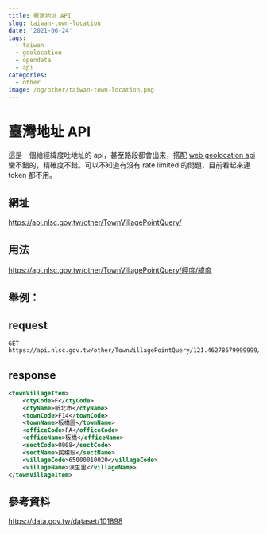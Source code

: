 ```yaml
---
title: 臺灣地址 API
slug: taiwan-town-location
date: '2021-06-24'
tags:
  - taiwan
  - geolocation
  - opendata
  - api
categories:
  - other
image: /og/other/taiwan-town-location.png
---
```


# 臺灣地址 API

這是一個給經緯度吐地址的 api，甚至路段都會出來，搭配 [web geolocation api](https://developer.mozilla.org/zh-TW/docs/Web/API/Geolocation_API) 蠻不錯的，精確度不錯。可以不知道有沒有 rate limited 的問題，目前看起來連 token 都不用。

## 網址

https://api.nlsc.gov.tw/other/TownVillagePointQuery/

## 用法

https://api.nlsc.gov.tw/other/TownVillagePointQuery/經度/緯度

## 舉例：

## request

```
GET https://api.nlsc.gov.tw/other/TownVillagePointQuery/121.46278679999999/25.0169826
```

## response

```xml
<townVillageItem>
	<ctyCode>F</ctyCode>
	<ctyName>新北市</ctyName>
	<townCode>F14</townCode>
	<townName>板橋區</townName>
	<officeCode>FA</officeCode>
	<officeName>板橋</officeName>
	<sectCode>0008</sectCode>
	<sectName>民權段</sectName>
	<villageCode>65000010020</villageCode>
	<villageName>漢生里</villageName>
</townVillageItem>
```

## 參考資料

https://data.gov.tw/dataset/101898
